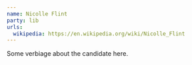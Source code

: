```yaml
---
name: Nicolle Flint
party: lib
urls:
  wikipedia: https://en.wikipedia.org/wiki/Nicolle_Flint
---
```

Some verbiage about the candidate here.
